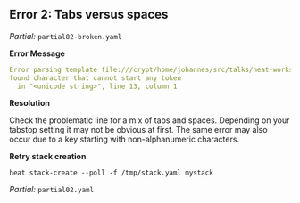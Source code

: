 ## Error 2: Tabs versus spaces

_Partial:_ `partial02-broken.yaml`

**Error Message**

```yaml
Error parsing template file:///crypt/home/johannes/src/talks/heat-workshop/partial/partial02-broken.yaml while scanning for the next token
found character that cannot start any token
  in "<unicode string>", line 13, column 1
```

**Resolution**

Check the problematic line for a mix of tabs and spaces. Depending on your
tabstop setting it may not be obvious at first. The same error may also occur
due to a key starting with non-alphanumeric characters.

**Retry stack creation**

```
heat stack-create --poll -f /tmp/stack.yaml mystack
```

_Partial:_ `partial02.yaml`

<!-- 
To provoke this error message you need to modify your parameters section.
Substitute one of the leading spaces in line 7 by a tab (bonus points if the
number of spaces in the other lines matches your tabstop setting). The message
not very helpful since it doesn't point out the actual cause of the problem,
but at least it gives you the correct line number.
-->

